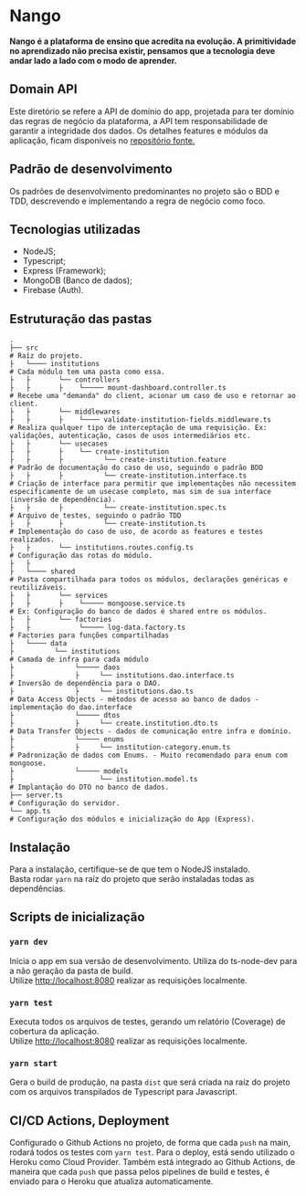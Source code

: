 # Nango

**Nango é a plataforma de ensino que acredita na evolução. A primitividade no aprendizado não precisa existir, pensamos que a tecnologia deve andar lado a lado com o modo de aprender.**

## Domain API

Este diretório se refere a API de domínio do app, projetada para ter domínio das regras de negócio da plataforma, a API tem responsabilidade de garantir a integridade dos dados. Os detalhes features e módulos da aplicação, ficam disponíveis no [repositório fonte.](https://github.com/gabrielsantinii/nango)

## Padrão de desenvolvimento

Os padrões de desenvolvimento predominantes no projeto são o BDD e TDD, descrevendo e implementando a regra de negócio como foco.

## Tecnologias utilizadas

- NodeJS;
- Typescript;
- Express (Framework);
- MongoDB (Banco de dados);
- Firebase (Auth).

## Estruturação das pastas

    .
    ├── src                                                                 # Raíz do projeto.
    ├   └──── institutions                                                  # Cada módulo tem uma pasta como essa.                     
    ├   ├       └── controllers                         
    ├   ├       ├    └───── mount-dashboard.controller.ts                   # Recebe uma "demanda" do client, acionar um caso de uso e retornar ao client.
    ├   ├       └── middlewares                         
    ├   ├       ├    └──── validate-institution-fields.middleware.ts        # Realiza qualquer tipo de interceptação de uma requisição. Ex: validações, autenticação, casos de usos intermediários etc.
    ├   ├       └── usecases
    ├   ├       ├    └── create-institution
    ├   ├       ├          └── create-institution.feature                   # Padrão de documentação do caso de uso, seguindo o padrão BDD
    ├   ├       ├          └── create-institution.interface.ts              # Criação de interface para permitir que implementações não necessitem especificamente de um usecase completo, mas sim de sua interface (inversão de dependência).
    ├   ├       ├          └── create-institution.spec.ts                   # Arquivo de testes, seguindo o padrão TDD
    ├   ├       ├          └── create-institution.ts                        # Implementação do caso de uso, de acordo as features e testes realizados.
    ├   ├       └── institutions.routes.config.ts                           # Configuração das rotas do módulo.
    ├   ├
    ├   └──── shared                                                        # Pasta compartilhada para todos os módulos, declarações genéricas e reutilizáveis.
    ├   ├       └── services                         
    ├   ├       ├    └───── mongoose.service.ts                             # Ex: Configuração do banco de dados é shared entre os módulos.
    ├   ├       └── factories                         
    ├   ├            └───── log-data.factory.ts                             # Factories para funções compartilhadas
    ├   └──── data
    ├          └── institutions                                             # Camada de infra para cada módulo
    ├               └───── daos
    ├               ├     └── institutions.dao.interface.ts                 # Inversão de dependência para o DAO.
    ├               ├     └── institutions.dao.ts                           # Data Access Objects - métodos de acesso ao banco de dados - implementação do dao.interface
    ├               └───── dtos
    ├               ├     └── create.institution.dto.ts                     # Data Transfer Objects - dados de comunicação entre infra e domínio.
    ├               └───── enums
    ├               ├     └── institution-category.enum.ts                  # Padronização de dados com Enums. - Muito recomendado para enum com mongoose.
    ├               └───── models
    ├                     └── institution.model.ts                          # Implantação do DTO no banco de dados.
    ├── server.ts                                                           # Configuração do servidor.
    └── app.ts                                                              # Configuração dos módulos e inicialização do App (Express).

## Instalação

Para a instalação, certifique-se de que tem o NodeJS instalado.\
Basta rodar `yarn` na raíz do projeto que serão instaladas todas as dependências.

## Scripts de inicialização

### `yarn dev`

Inicia o app em sua versão de desenvolvimento. Utiliza do ts-node-dev para a não geração da pasta de build.\
Utilize [http://localhost:8080](http://localhost:8080) realizar as requisições localmente.

### `yarn test`

Executa todos os arquivos de testes, gerando um relatório (Coverage) de cobertura da aplicação.\
Utilize [http://localhost:8080](http://localhost:8080) realizar as requisições localmente.

### `yarn start`

Gera o build de produção, na pasta `dist` que será criada na raíz do projeto com os arquivos transpilados de Typescript para Javascript.


## CI/CD Actions, Deployment

Configurado o Github Actions no projeto, de forma que cada `push` na main, rodará todos os testes com `yarn test`.
Para o deploy, está sendo utilizado o Heroku como Cloud Provider. Também está integrado ao Github Actions, de maneira que cada `push` que passa pelos pipelines de build e testes, é enviado para o Heroku que atualiza automaticamente.
